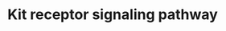 ---
annotations:
- type: Pathway Ontology
  value: Stem Cell Factor signaling pathway
authors:
- MaintBot
- AlexanderPico
- Ddigles
- Eweitz
description: 'Kit is a receptor protein tyrosine kinase, which is a receptor for stem
  cell factor or kit ligand. Signaling through Kit is important for formation of red
  cells, lymphocytes, mast cells and platelets among others. Binding of Kit receptor
  to stem cell factor leads to an intracellular cascade of events that includes activation
  of PI 3-kinase, Src family kinases and PLC gamma. Activating mutations in the Kit
  receptor are associated with several human malignancies include leukemias, gastrointestinal
  stromal tumors and mastocytomas.  Source: NetPath http://www.netpath.org/pathways?path_id=NetPath_6'
last-edited: 2021-05-21
organisms:
- Pan troglodytes
redirect_from:
- /index.php/Pathway:WP886
- /instance/WP886
schema-jsonld:
- '@context': https://schema.org/
  '@id': https://wikipathways.github.io/pathways/WP886.html
  '@type': Dataset
  creator:
    '@type': Organization
    name: WikiPathways
  description: 'Kit is a receptor protein tyrosine kinase, which is a receptor for
    stem cell factor or kit ligand. Signaling through Kit is important for formation
    of red cells, lymphocytes, mast cells and platelets among others. Binding of Kit
    receptor to stem cell factor leads to an intracellular cascade of events that
    includes activation of PI 3-kinase, Src family kinases and PLC gamma. Activating
    mutations in the Kit receptor are associated with several human malignancies include
    leukemias, gastrointestinal stromal tumors and mastocytomas.  Source: NetPath
    http://www.netpath.org/pathways?path_id=NetPath_6'
  keywords:
  - CBLB
  - STAT5B
  - STAT1
  - MAPK1
  - PLCG1
  - PIK3CG
  - SOCS1
  - TEC
  - FGR
  - PRKCA
  - CSF2RB
  - PLCE1
  - SPRED2
  - GRB10
  - KITLG
  - CISH
  - HCK
  - EP300
  - RASA1
  - CRKL
  - SPRED1
  - HRAS
  - VAV2
  - MATK
  - CLTC
  - PTPN6
  - SRC
  - SOCS4
  - BTK
  - STAP1
  - CBL
  - SOCS5
  - VAV1
  - STAT3
  - ABL1
  - DOK1
  - PTPN11
  - SH2B2
  - AKT1
  - EPOR
  - GRB7
  - RPS6KA1
  - MPDZ
  - YES1
  - MAP2K1
  - KIT
  - LYN
  - MITF
  - SHC1
  - SH3KBP1
  - GRAP
  - FYN
  - SOCS6
  - CRK
  - SOS1
  - RAF1
  - STAT5A
  - PTPRU
  - INPP5D
  - BAD
  - PIK3R2
  - PRKCB1
  - PIK3R1
  - TNFRSF10A
  - JAK2
  - FES
  - GRB2
  license: CC0
  name: Kit receptor signaling pathway
seo: CreativeWork
title: Kit receptor signaling pathway
wpid: WP886
---